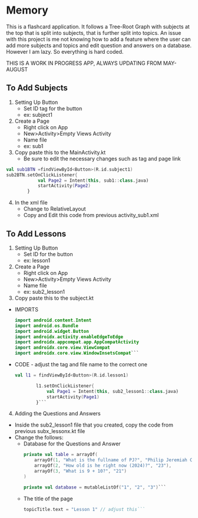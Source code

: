 # Memory

This is a flashcard application. It follows a Tree-Root Graph with subjects at the top that is split into subjects, that is further split into topics. An issue with this project is me not knowing how to add a feature where the user can add more subjects and topics and edit question and answers on a database. However I am lazy. So everything is hard coded. 

THIS IS A WORK IN PROGRESS APP, ALWAYS UPDATING FROM MAY-AUGUST

## To Add Subjects
1. Setting Up Button
   - Set ID tag for the button
   - ex: subject1
2. Create a Page
   - Right click on App
   - New>Activity>Empty Views Activity
   - Name file
   - ex: sub1
3. Copy paste this to the MainActivity.kt
   - Be sure to edit the necessary changes such as tag and page link
```kotlin
val sub1BTN =findViewById<Button>(R.id.subject1)
sub2BTN.setOnClickListener{
            val Page2 = Intent(this, sub1::class.java)
            startActivity(Page2)
        }
```

4. In the xml file
   - Change to RelativeLayout
   - Copy and Edit this code from previous activity_sub1.xml

## To Add Lessons
1. Setting Up Button
   - Set ID for the button
   - ex: lesson1
2. Create a Page
   - Right click on App
   - New>Activity>Empty Views Activity
   - Name file
   - ex: sub2_lesson1
3. Copy paste this to the subject.kt
- IMPORTS
   ```kotlin
   import android.content.Intent
   import android.os.Bundle
   import android.widget.Button
   import androidx.activity.enableEdgeToEdge
   import androidx.appcompat.app.AppCompatActivity
   import androidx.core.view.ViewCompat
   import androidx.core.view.WindowInsetsCompat```
- CODE - adjust the tag and file name to the correct one
   ```kotlin
   val l1 = findViewById<Button>(R.id.lesson1)
   
           l1.setOnClickListener{
               val Page1 = Intent(this, sub2_lesson1::class.java)
               startActivity(Page1)
           }```

4. Adding the Questions and Answers
- Inside the sub2_lesson1 file that you created, copy the code from previous subx_lessonx.kt file
- Change the follows:
  - Database for the Questions and Answer
    ```kotlin
    private val table = arrayOf(
        arrayOf(1, "What is the fullname of PJ?", "Philip Jeremiah Caleon"),
        arrayOf(2, "How old is he right now (2024)?", "23"),
        arrayOf(3, "What is 9 + 10?", "21")
    )

    private val database = mutableListOf("1", "2", "3")```
   - The title of the page
     ```kotlin
     topicTitle.text = "Lesson 1" // adjust this```
     

